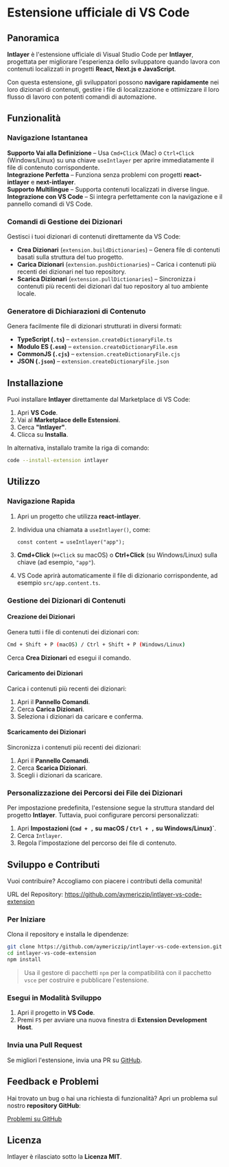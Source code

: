 # Estensione ufficiale di VS Code

## Panoramica

**Intlayer** è l'estensione ufficiale di Visual Studio Code per **Intlayer**, progettata per migliorare l'esperienza dello sviluppatore quando lavora con contenuti localizzati in progetti **React, Next.js e JavaScript**.

Con questa estensione, gli sviluppatori possono **navigare rapidamente** nei loro dizionari di contenuti, gestire i file di localizzazione e ottimizzare il loro flusso di lavoro con potenti comandi di automazione.

## Funzionalità

### Navigazione Istantanea

**Supporto Vai alla Definizione** – Usa `Cmd+Click` (Mac) o `Ctrl+Click` (Windows/Linux) su una chiave `useIntlayer` per aprire immediatamente il file di contenuto corrispondente.  
**Integrazione Perfetta** – Funziona senza problemi con progetti **react-intlayer** e **next-intlayer**.  
**Supporto Multilingue** – Supporta contenuti localizzati in diverse lingue.  
**Integrazione con VS Code** – Si integra perfettamente con la navigazione e il pannello comandi di VS Code.

### Comandi di Gestione dei Dizionari

Gestisci i tuoi dizionari di contenuti direttamente da VS Code:

- **Crea Dizionari** (`extension.buildDictionaries`) – Genera file di contenuti basati sulla struttura del tuo progetto.
- **Carica Dizionari** (`extension.pushDictionaries`) – Carica i contenuti più recenti dei dizionari nel tuo repository.
- **Scarica Dizionari** (`extension.pullDictionaries`) – Sincronizza i contenuti più recenti dei dizionari dal tuo repository al tuo ambiente locale.

### Generatore di Dichiarazioni di Contenuto

Genera facilmente file di dizionari strutturati in diversi formati:

- **TypeScript (`.ts`)** – `extension.createDictionaryFile.ts`
- **Modulo ES (`.esm`)** – `extension.createDictionaryFile.esm`
- **CommonJS (`.cjs`)** – `extension.createDictionaryFile.cjs`
- **JSON (`.json`)** – `extension.createDictionaryFile.json`

## Installazione

Puoi installare **Intlayer** direttamente dal Marketplace di VS Code:

1. Apri **VS Code**.
2. Vai al **Marketplace delle Estensioni**.
3. Cerca **"Intlayer"**.
4. Clicca su **Installa**.

In alternativa, installalo tramite la riga di comando:

```sh
code --install-extension intlayer
```

## Utilizzo

### Navigazione Rapida

1. Apri un progetto che utilizza **react-intlayer**.
2. Individua una chiamata a `useIntlayer()`, come:

   ```tsx
   const content = useIntlayer("app");
   ```

3. **Cmd+Click** (`⌘+Click` su macOS) o **Ctrl+Click** (su Windows/Linux) sulla chiave (ad esempio, `"app"`).
4. VS Code aprirà automaticamente il file di dizionario corrispondente, ad esempio `src/app.content.ts`.

### Gestione dei Dizionari di Contenuti

#### Creazione dei Dizionari

Genera tutti i file di contenuti dei dizionari con:

```sh
Cmd + Shift + P (macOS) / Ctrl + Shift + P (Windows/Linux)
```

Cerca **Crea Dizionari** ed esegui il comando.

#### Caricamento dei Dizionari

Carica i contenuti più recenti dei dizionari:

1. Apri il **Pannello Comandi**.
2. Cerca **Carica Dizionari**.
3. Seleziona i dizionari da caricare e conferma.

#### Scaricamento dei Dizionari

Sincronizza i contenuti più recenti dei dizionari:

1. Apri il **Pannello Comandi**.
2. Cerca **Scarica Dizionari**.
3. Scegli i dizionari da scaricare.

### Personalizzazione dei Percorsi dei File dei Dizionari

Per impostazione predefinita, l'estensione segue la struttura standard del progetto **Intlayer**. Tuttavia, puoi configurare percorsi personalizzati:

1. Apri **Impostazioni (`Cmd + ,` su macOS / `Ctrl + ,` su Windows/Linux)`**.
2. Cerca `Intlayer`.
3. Regola l'impostazione del percorso dei file di contenuto.

## Sviluppo e Contributi

Vuoi contribuire? Accogliamo con piacere i contributi della comunità!

URL del Repository: https://github.com/aymericzip/intlayer-vs-code-extension

### Per Iniziare

Clona il repository e installa le dipendenze:

```sh
git clone https://github.com/aymericzip/intlayer-vs-code-extension.git
cd intlayer-vs-code-extension
npm install
```

> Usa il gestore di pacchetti `npm` per la compatibilità con il pacchetto `vsce` per costruire e pubblicare l'estensione.

### Esegui in Modalità Sviluppo

1. Apri il progetto in **VS Code**.
2. Premi `F5` per avviare una nuova finestra di **Extension Development Host**.

### Invia una Pull Request

Se migliori l'estensione, invia una PR su [GitHub](https://github.com/aymericzip/intlayer-vs-code-extension).

## Feedback e Problemi

Hai trovato un bug o hai una richiesta di funzionalità? Apri un problema sul nostro **repository GitHub**:

[Problemi su GitHub](https://github.com/aymericzip/intlayer-vs-code-extension/issues)

## Licenza

Intlayer è rilasciato sotto la **Licenza MIT**.
